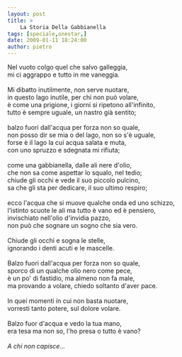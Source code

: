 ```yaml
---
layout: post
title: >
    La Storia Della Gabbianella
tags: [speciale,onestar,]
date: 2009-01-11 18:24:00
author: pietro
---
```

Nel vuoto colgo quel che salvo galleggia,<br/>mi ci aggrappo e tutto in me vaneggia.<br/><br/>Mi dibatto inutilmente, non serve nuotare,<br/>in questo lago inutile, per chi non può volare,<br/>è come una prigione, i giorni si ripetono all'infinito,<br/>tutto è sempre uguale, un nastro già sentito;<br/><br/>balzo fuori dall'acqua per forza non so quale,<br/>non posso dir se mia o del lago, non so s'è uguale,<br/>forse è il lago la cui acqua salata e muta,<br/>con uno spruzzo e sdegnata mi rifiuta;<br/><br/>come una gabbianella, dalle ali nere d'olio,<br/>che non sa come aspettar lo squalo, nel tedio;<br/>chiude gli occhi e vede il suo piccolo pulcino,<br/>sa che gli sta per dedicare, il suo ultimo respiro;<br/><br/>ecco l'acqua che si muove qualche onda ed uno schizzo,<br/>l'istinto scuote le ali ma tutto è vano ed è pensiero,<br/>invischiato nell'olio d'invidia pazzo,<br/>non può che sognare un sogno che sia vero.<br/><br/>Chiude gli occhi e sogna le stelle,<br/>ignorando i denti acuti e le mascelle.<br/><br/>Balzo fuori dall'acqua per forza non so quale,<br/>sporco di un qualche olio nero come pece,<br/>è un po' di fastidio, ma almeno non fa male,<br/>ma provando a volare, chiedo soltanto d'aver pace.<br/><br/>In quei momenti in cui non basta nuotare,<br/>vorresti tanto potere, sul dolore volare.<br/><br/>Balzo fuor d'acqua e vedo la tua mano,<br/>era tesa ma non so, l'ho presa o tutto è vano?<br/><br/><span style="font-style: italic">A chi non capisce...</span>
